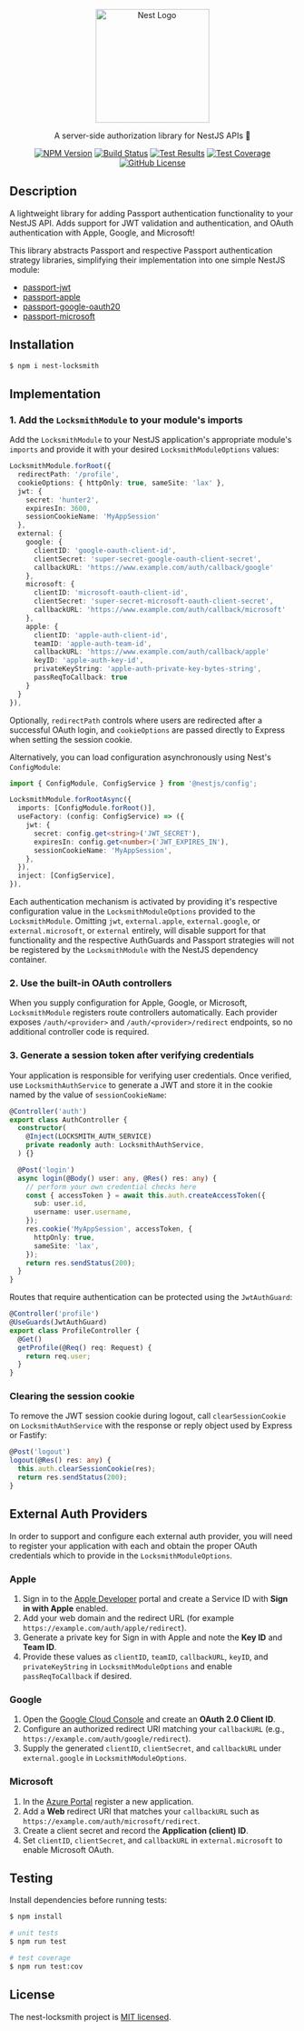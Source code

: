 <p align="center">
  <a href="http://nestjs.com/" target="blank"><img src="https://nestjs.com/img/logo-small.svg" width="200" alt="Nest Logo" /></a>
</p>

<p align="center">A server-side authorization library for NestJS APIs 🔐</p>
<p align="center">
  <a href="https://www.npmjs.com/package/nest-locksmith" target="_blank"><img alt="NPM Version" src="https://img.shields.io/npm/v/nest-locksmith?logo=npm&logoColor=white"></a>
  <a href="https://github.com/rbonestell/nest-locksmith/actions/workflows/build.yml?query=branch%3Amain" target="_blank"><img alt="Build Status" src="https://img.shields.io/github/actions/workflow/status/rbonestell/nest-locksmith/build.yml?logo=typescript&logoColor=white"></a>
  <a href="https://github.com/rbonestell/nest-locksmith/actions/workflows/test.yml?query=branch%3Amain" target="_blank"><img alt="Test Results" src="https://img.shields.io/github/actions/workflow/status/rbonestell/nest-locksmith/test.yml?branch=main&logo=jest&logoColor=white&label=tests"></a>
  <a href="https://app.codecov.io/gh/rbonestell/nest-locksmith/tree/main/lib" target="_blank"><img alt="Test Coverage" src="https://img.shields.io/codecov/c/github/rbonestell/nest-locksmith?logo=codecov&logoColor=white"></a>
  <a href="https://github.com/rbonestell/nest-locksmith/blob/main/LICENSE" target="_blank"><img alt="GitHub License" src="https://img.shields.io/github/license/rbonestell/nest-locksmith?color=71C347"></a>
</p>

## Description

A lightweight library for adding Passport authentication functionality to your NestJS API. Adds support for JWT validation and authentication, and OAuth authentication with Apple, Google, and Microsoft!

This library abstracts Passport and respective Passport authentication strategy libraries, simplifying their implementation into one simple NestJS module:

- [passport-jwt](https://www.passportjs.org/packages/passport-jwt/)
- [passport-apple](https://www.passportjs.org/packages/passport-apple/)
- [passport-google-oauth20](https://www.passportjs.org/packages/passport-google-oauth20/)
- [passport-microsoft](https://www.passportjs.org/packages/passport-microsoft/)

## Installation

```bash
$ npm i nest-locksmith
```

## Implementation

### 1. Add the `LocksmithModule` to your module's imports

Add the `LocksmithModule` to your NestJS application's appropriate module's `imports` and provide it with your desired `LocksmithModuleOptions` values:

```typescript
LocksmithModule.forRoot({
  redirectPath: '/profile',
  cookieOptions: { httpOnly: true, sameSite: 'lax' },
  jwt: {
    secret: 'hunter2',
    expiresIn: 3600,
    sessionCookieName: 'MyAppSession'
  },
  external: {
    google: {
      clientID: 'google-oauth-client-id',
      clientSecret: 'super-secret-google-oauth-client-secret',
      callbackURL: 'https://www.example.com/auth/callback/google'
    },
    microsoft: {
      clientID: 'microsoft-oauth-client-id',
      clientSecret: 'super-secret-microsoft-oauth-client-secret',
      callbackURL: 'https://www.example.com/auth/callback/microsoft'
    },
    apple: {
      clientID: 'apple-auth-client-id',
      teamID: 'apple-auth-team-id',
      callbackURL: 'https://www.example.com/auth/callback/apple'
      keyID: 'apple-auth-key-id',
      privateKeyString: 'apple-auth-private-key-bytes-string',
      passReqToCallback: true
    }
  }
}),
```

Optionally, `redirectPath` controls where users are redirected after a successful
OAuth login, and `cookieOptions` are passed directly to Express when
setting the session cookie.

Alternatively, you can load configuration asynchronously using Nest's
`ConfigModule`:

```typescript
import { ConfigModule, ConfigService } from '@nestjs/config';

LocksmithModule.forRootAsync({
  imports: [ConfigModule.forRoot()],
  useFactory: (config: ConfigService) => ({
    jwt: {
      secret: config.get<string>('JWT_SECRET'),
      expiresIn: config.get<number>('JWT_EXPIRES_IN'),
      sessionCookieName: 'MyAppSession',
    },
  }),
  inject: [ConfigService],
}),
```

Each authentication mechanism is activated by providing it's respective configuration value in the `LocksmithModuleOptions` provided to the `LocksmithModule`. Omitting `jwt`, `external.apple`, `external.google`, or `external.microsoft`, or `external` entirely, will disable support for that functionality and the respective AuthGuards and Passport strategies will not be registered by the `LocksmithModule` with the NestJS dependency container.

### 2. Use the built-in OAuth controllers

When you supply configuration for Apple, Google, or Microsoft, `LocksmithModule` registers route controllers automatically. Each provider exposes `/auth/<provider>` and `/auth/<provider>/redirect` endpoints, so no additional controller code is required.

### 3. Generate a session token after verifying credentials

Your application is responsible for verifying user credentials. Once verified, use `LocksmithAuthService` to generate a JWT and store it in the cookie named by the value of `sessionCookieName`:

```typescript
@Controller('auth')
export class AuthController {
  constructor(
    @Inject(LOCKSMITH_AUTH_SERVICE)
    private readonly auth: LocksmithAuthService,
  ) {}

  @Post('login')
  async login(@Body() user: any, @Res() res: any) {
    // perform your own credential checks here
    const { accessToken } = await this.auth.createAccessToken({
      sub: user.id,
      username: user.username,
    });
    res.cookie('MyAppSession', accessToken, {
      httpOnly: true,
      sameSite: 'lax',
    });
    return res.sendStatus(200);
  }
}
```

Routes that require authentication can be protected using the `JwtAuthGuard`:

```typescript
@Controller('profile')
@UseGuards(JwtAuthGuard)
export class ProfileController {
  @Get()
  getProfile(@Req() req: Request) {
    return req.user;
  }
}
```
### Clearing the session cookie

To remove the JWT session cookie during logout, call `clearSessionCookie` on
`LocksmithAuthService` with the response or reply object used by Express or
Fastify:

```typescript
@Post('logout')
logout(@Res() res: any) {
  this.auth.clearSessionCookie(res);
  return res.sendStatus(200);
}
```

## External Auth Providers

In order to support and configure each external auth provider, you will need to register your application with each and obtain the proper OAuth credentials which to provide in the `LocksmithModuleOptions`.

### Apple

1. Sign in to the [Apple Developer](https://developer.apple.com/account/) portal and create a Service ID with **Sign in with Apple** enabled.
2. Add your web domain and the redirect URL (for example `https://example.com/auth/apple/redirect`).
3. Generate a private key for Sign in with Apple and note the **Key ID** and **Team ID**.
4. Provide these values as `clientID`, `teamID`, `callbackURL`, `keyID`, and `privateKeyString` in `LocksmithModuleOptions` and enable `passReqToCallback` if desired.

### Google

1. Open the [Google Cloud Console](https://console.cloud.google.com/apis/credentials) and create an **OAuth 2.0 Client ID**.
2. Configure an authorized redirect URI matching your `callbackURL` (e.g., `https://example.com/auth/google/redirect`).
3. Supply the generated `clientID`, `clientSecret`, and `callbackURL` under `external.google` in `LocksmithModuleOptions`.

### Microsoft

1. In the [Azure Portal](https://portal.azure.com/) register a new application.
2. Add a **Web** redirect URI that matches your `callbackURL` such as `https://example.com/auth/microsoft/redirect`.
3. Create a client secret and record the **Application (client) ID**.
4. Set `clientID`, `clientSecret`, and `callbackURL` in `external.microsoft` to enable Microsoft OAuth.

## Testing

Install dependencies before running tests:

```bash
$ npm install

# unit tests
$ npm run test

# test coverage
$ npm run test:cov
```

## License

The nest-locksmith project is [MIT licensed](LICENSE).
